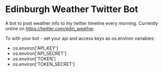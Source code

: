 # Edinburgh Weather Twitter Bot

A bot to post weather info to my twitter timeline every morning.
Currently online on https://twitter.com/edin_weather.

To with your bot - set your api and access keys as os.environ variables:
- os.environ['API_KEY']
- os.environ['API_SECRET']
- os.environ['TOKEN']
- os.environ['TOKEN_SECRET']
